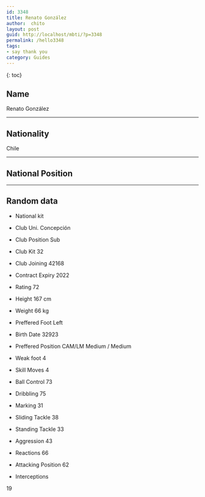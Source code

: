 ```yaml
---
id: 3348
title: Renato González
author:  chito 
layout: post
guid: http://localhost/mbti/?p=3348
permalink: /hello3348
tags:
- say thank you
category: Guides
---
```



{: toc}


## Name  
Renato González 

* * *

## Nationality  
Chile 

* * *

## National Position 

* * *

## Random data 

  * National kit 
  * Club 
Uni. Concepción 

  * Club Position 
Sub 

  * Club Kit 
32 

  * Club Joining 
42168 

  * Contract Expiry 
2022 

  * Rating 
72 

  * Height 
167 cm 

  * Weight 
66 kg 

  * Preffered Foot 
Left 

  * Birth Date 
32923 

  * Preffered Position 
CAM/LM Medium / Medium 

  * Weak foot 
4 

  * Skill Moves 
4 

  * Ball Control 
73 

  * Dribbling 
75 

  * Marking 
31 

  * Sliding Tackle 
38 

  * Standing Tackle 
33 

  * Aggression 
43 

  * Reactions 
66 

  * Attacking Position 
62 

  * Interceptions 

19</ul>